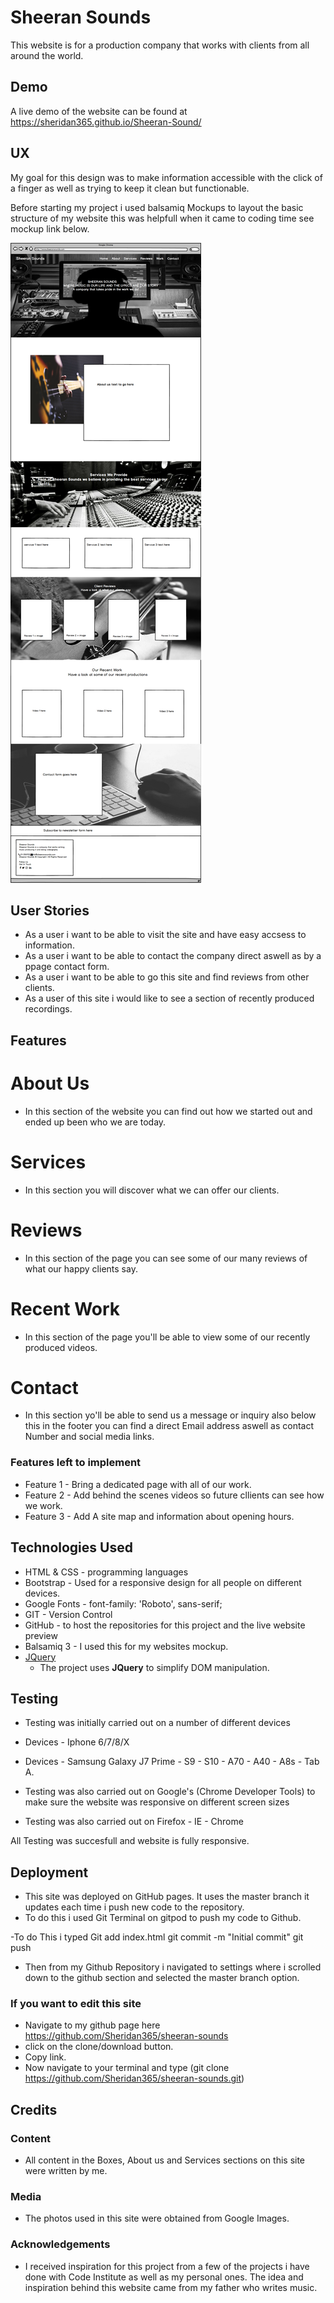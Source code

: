 # Sheeran Sounds

This website is for a production company that works with clients from all around the world.

## Demo 
 A live demo of the website can be found at https://sheridan365.github.io/Sheeran-Sound/
 
## UX
 
 My goal for this design was to make information accessible with the click of a finger as well as trying to keep it clean but functionable.

 Before starting my project i used balsamiq Mockups to layout the basic structure of my website this was helpfull when it came to coding time see mockup link below.

![](/img/Sheeransounds.png)

## User Stories

- As a user i want to be able to visit the site and have easy accsess to information.
- As a user i want to be able to contact the company direct aswell as by a ppage contact form.
- As a user i want to be able to go this site and find reviews from other clients.
- As a user of this site i would like to see a section of recently produced recordings.

## Features

# About Us
- In this section of the website you can find out how we started out and ended up been who we are today.
 
 # Services
 - In this section you will discover what we can offer our clients.

 # Reviews
 - In this section of the page you can see some of our many reviews of what our happy clients say.

 # Recent Work
 - In this section of the page you'll be able to view some of our recently produced videos.

 # Contact
 - In this section yo'll be able to send us a message or inquiry also below this in the footer you can find a direct Email address aswell as contact Number and social media links.

### Features left to implement
- Feature 1 - Bring a dedicated page with all of our work.
- Feature 2 - Add behind the scenes videos so future cllients can see how we work.
- Feature 3 - Add A site map and information about opening hours.

## Technologies Used

- HTML & CSS - programming languages
- Bootstrap - Used for a responsive design for all people on different devices.
- Google Fonts - font-family: 'Roboto', sans-serif;
- GIT - Version Control
- GitHub - to host the repositories for this project and the live website preview
- Balsamiq 3 - I used this for my websites mockup.
- [JQuery](https://jquery.com)
    - The project uses **JQuery** to simplify DOM manipulation.


## Testing

- Testing was initially carried out on a number of different devices

- Devices - Iphone 6/7/8/X
- Devices - Samsung Galaxy J7 Prime - S9 - S10 - A70 - A40 - A8s - Tab A.
- Testing was also carried out on Google's (Chrome Developer Tools) to make sure the website was responsive on different screen sizes 
- Testing was also carried out on Firefox - IE - Chrome

All Testing was succesfull and website is fully responsive.

## Deployment

- This site was deployed on GitHub pages. It uses the master branch it updates each time i push new code to the repository.
- To do this i used Git Terminal on gitpod to push my code to Github.

-To do This i typed Git 
add index.html
git commit -m "Initial commit"
git push

- Then from my Github Repository i navigated to settings where i scrolled down to the github section and selected the master branch option.

### If you want to edit this site

- Navigate to my github page here https://github.com/Sheridan365/sheeran-sounds
- click on the clone/download button.
- Copy link.
- Now navigate to your terminal and type (git clone https://github.com/Sheridan365/sheeran-sounds.git)

## Credits

### Content
-  All content in the Boxes, About us and Services sections on this site were written by me.

### Media
- The photos used in this site were obtained from Google Images.

### Acknowledgements

-  I received inspiration for this project from a few of the projects i have done with Code Institute as well as my personal ones.
 The idea and inspiration behind this website came from my father who writes music.
